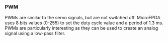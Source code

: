 ### PWM

PWMs are similar to the servo signals, but are not switched off. MicroFPGA uses 8 bits values (0-255) to set the duty cycle value and a period of 1.3 ms. PWMs are particularly interesting as they can be used to create an analog signal using a low-pass filter.